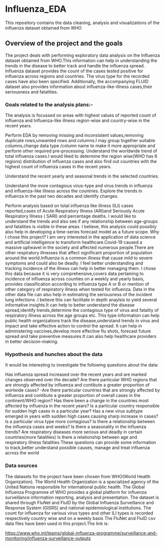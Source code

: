 # Influenza_EDA
This repository contains the data cleaning, analysis and visualizations of the influenza dataset obtained from WHO
## Overview of the project and the goals
The project deals with performing exploratory data analysis on the Influenza dataset obtained from WHO.This information can help in understanding the trends in the disease to better track and handle the influenza spread. Influenza dataset provides the count of the cases tested positive for influenza across regions and countries. The virus type for the recorded cases have also been specified. Additionally, the accompanying FLUID dataset also provides information about influenza-like-illness cases,their seriousness and fatalities.

### Goals related to the analysis plans:-
The analysis is focussed on areas with highest values of reported count of influenza and Influenza-like illness region-wise and country-wise in the recent years.

Perform EDA by removing missing and inconsistent values,removing duplicate rows,unwanted rows and columns.I may group together suitable columns,change data type /column name to make it more appropriate and perform other required pre-processing.
Understand the worldwide trend of total influenza cases.I would liked to determine the region wise(WHO has 6 regions) distribution of influenza cases and also find out countries with the highest count of influenza cases in the recent years.

Understand the recent yearly and seasonal trends in the selected countries.

Understand the more contagious virus-type and virus trends in influenza and influenza-like illness across the countries.
Explore the trends in influenza in the past two decades and identify changes.

Perform analysis based on total influenza like illness (ILI) cases reported,cases of Acute Respiratory Illness (ARI)and Seriously Acute Respiratory Illness ( SARI) and percentage deaths. I would like to understand the trends and also see if any relationship between age-groups and fatalities is visible in these areas.
I believe, this analysis could possibly also help in developing a time-series forecast model as a future scope.
Why I chose this project?
I am very interested in the application of data science and artificial intelligence to transform healthcare.Covid-19 caused a massive upheavel in the society and affected numerous people.There are other respiratory illnesses that affect significant proportion of population around the world.Influenza is a common illness that cause mild to severe symptoms and could also be deadly. I feel better understanding and tracking incidence of the illness can help in better managing them.
I chose this data because it is very comprehensive,covers data pertaining to incidence of influenza across counties on a weekly and yearly basis, provides classification according to influenza type A or B or mention of other category of respiratory illness when tested for influenza. Data in the other data file can also help in estimating the seriousness of the incident lung infections .I believe this can facilitate in depth anaylsis to yield several informative insights.It can help to better understand the disease spread,identify trends,determine the contagious type of virus and fatality of respiratory illness across the age groups etc.
This type information can help public health organizations track the disease,understand trends in virus and impact and take effective action to control the spread. It can help in administering vaccines,develop more effective flu shots, forecast future spread and take preventive measures.It can also help healthcare providers in better decision-making.
### Hypothesis and hunches about the data
It would be interesting to investigate the following questions about the data:

Has influenza spread increased over the recent years and are marked changes observed over the decade?
Are there particular WHO regions that are strongly affected by influenza and contibute a greater proportion of worlwide cases? -Are there particular countries that are strongly affected by influenza and contibute a greater proportion of overall cases in the continent/WHO region?
Has there been a change in the countries most affected by influenza in the recent years?
Is a particular country responsible for sudden high cases in a particular year?
Has a new virus subtype emerged in years with sudden high cases causing sharp increase in cases?
Is a particular virus type more contagious?
Is there a relationship between the influenza cases and weeks? Is there a seasonality in the influenza trends?
Are respiratory diseases more serious and deadly in certain countries(more fatalities)
Is there a relationship between age and respiratory illness fatalities
These questions can provide some information to track,better understand possible causes, manage and treat influenza across the world

### Data sources
The datasets for the project have been chosen 
from WHO(World Health Organization). The World Health Organization is a specialized agency of the United Nations responsible for international public health. The Global Influenza Programme of WHO provides a global platform for influenza surveillance information reporting, analysis and presentation. The dataset is shared through FluNet and FluID by the Global Influenza Surveillance and Response System (GISRS) and national epidemiological institutions. The count for influenza for various virus types and other ILI types is recorded respectively country wise and on a weekly basis The FluNet and FluID csv data files have been used in this project.The link is:

https://www.who.int/teams/global-influenza-programme/surveillance-and-monitoring/influenza-surveillance-outputs
